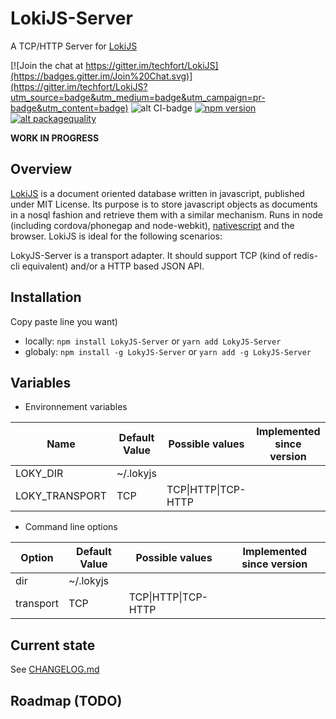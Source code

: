 # LokiJS-Server
A TCP/HTTP Server for [LokiJS](http://lokijs.org/)

[![Join the chat at https://gitter.im/techfort/LokiJS](https://badges.gitter.im/Join%20Chat.svg)](https://gitter.im/techfort/LokiJS?utm_source=badge&utm_medium=badge&utm_campaign=pr-badge&utm_content=badge)
![alt CI-badge](https://travis-ci.org/franck34/LokiJS-Server.svg?branch=master)
[![npm version](https://badge.fury.io/js/lokijs-server.svg)](http://badge.fury.io/js/lokijs-server)
[![alt packagequality](http://npm.packagequality.com/shield/lokijs-server.svg)](http://packagequality.com/#?package=lokijs-server)

**WORK IN PROGRESS**


## Overview

[LokiJS](http://lokijs.org/) is a document oriented database written in javascript, published under MIT License.
Its purpose is to store javascript objects as documents in a nosql fashion and retrieve them with a similar mechanism.
Runs in node (including cordova/phonegap and node-webkit),  [nativescript](http://www.nativescript.org) and the browser.
LokiJS is ideal for the following scenarios:

LokyJS-Server is a transport adapter. It should support TCP (kind of redis-cli equivalent) and/or a HTTP based JSON API.  


## Installation

Copy paste line you want)

* locally: ```npm install LokyJS-Server``` or ```yarn add LokyJS-Server```
* globaly: ```npm install -g LokyJS-Server``` or ```yarn add -g LokyJS-Server```


## Variables

* Environnement variables

| Name   | Default Value  | Possible values | Implemented since version
|---|---|---|---|
| LOKY_DIR  | ~/.lokyjs  | |
| LOKY_TRANSPORT  | TCP | TCP\|HTTP\|TCP-HTTP |  |

* Command line options

| Option   | Default Value  | Possible values | Implemented since version
|---|---|---|---|
| dir  | ~/.lokyjs  | |
| transport  | TCP | TCP\|HTTP\|TCP-HTTP | |


## Current state

See [CHANGELOG.md](/CHANGELOG.md)


## Roadmap (TODO)
